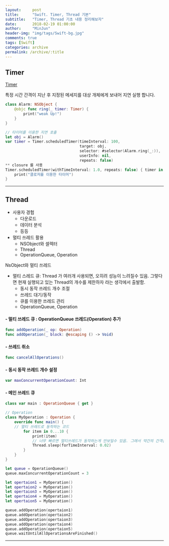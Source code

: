 ```yaml
---
layout:     post
title:      "Swift. Timer, Thread 기본"
subtitle:   "Timer, Thread 기초 내용 정리해보자"
date:       2018-02-19 01:00:00
author:     "MinJun"
header-img: "img/tags/Swift-bg.jpg"
comments: true 
tags: [Swift]
categories: archive
permalink: /archive/:title
---
```


## Timer 

[Timer](https://developer.apple.com/documentation/foundation/timer) <br>

특정 시간 간격이 지난 후 지정된 메세지를 대상 개체에게 보내어 지연 실행 합니다. 

```swift
class Alarm: NSObject {
    @objc func ring(_ timer: Timer) {
        print("weak Up!")
    }
}

// 타이머를 이용한 지연 호출
let obj = Alarm()
var timer = Timer.scheduledTimer(timeInterval: 100,
                                 target: obj,
                                 selector: #selector(Alarm.ring(_:)),
                                 userInfo: nil,
                                 repeats: false)
** closure 를 사용
Timer.scheduledTimer(withTimeInterval: 1.0, repeats: false) { timer in 
	print("클로저를 이용한 타이머")
}
```

---

## Thread 

- 사용자 경험
	- 다운로드
	- 데이터 분석
	- 등등
- 멀티 쓰레드 활용
	- NSObject와 셀렉터
	- Thread
	- OperationQueue, Operation 

NsObject와 멀티 쓰레드


- 멀티 스레드 큐: Thread 가 여러개 사용되면, 오히려 성능이 느려질수 있음. 그렇다면 현재 실행되고 있는 Thread의 개수를 제한하자 라는 생각에서 출발함. 
	- 동시 동작 쓰레드 개수 조절
	- 쓰레드 대기/동작
	- 큐를 이용한 쓰레드 관리
	- OperationQueue, Operation   

#### - 멀티 쓰레드 큐 : OperationQueue 쓰레드(Operation) 추가

```swift
func addOperation(_ op: Operation)
func addOperation(_ block: @escaping () -> Void)
```

#### - 쓰레드 취소

```swift
func cancelAllOperations()
```

#### - 동시 동작 쓰레드 개수 설정

```swift
var maxConcurrentOperationCount: Int
```

#### - 메인 쓰레드 큐

```swift
class var main : OperationQueue { get }
```

```swift
// Operation
class MyOperation : Operation {
    override func main() {
    // 멀티 쓰레드로 동작하는 코드
        for item in 0...10 {
            print(item)
            // 너무 빠르면 멀티쓰레드가 동작하는게 안보일수 있음. 그래서 약간의 간격을둠
            Thread.sleep(forTimeInterval: 0.02)
        }
    }
}

let queue = OperationQueue()
queue.maxConcurrentOperationCount = 3

let opertaion1 = MyOperation()
let opertaion2 = MyOperation()
let opertaion3 = MyOperation()
let opertaion4 = MyOperation()
let opertaion5 = MyOperation()

queue.addOperation(opertaion1)
queue.addOperation(opertaion2)
queue.addOperation(opertaion3)
queue.addOperation(opertaion4)
queue.addOperation(opertaion5)
queue.waitUntilAllOperationsAreFinished()
```

---

